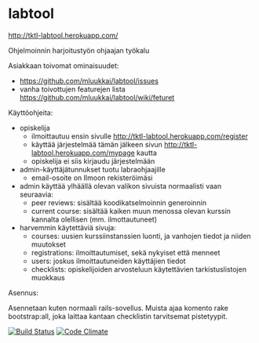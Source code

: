labtool
=======

http://tktl-labtool.herokuapp.com/

Ohjelmoinnin harjoitustyön ohjaajan työkalu

Asiakkaan toivomat ominaisuudet:
- https://github.com/mluukkai/labtool/issues
- vanha toivottujen featurejen lista https://github.com/mluukkai/labtool/wiki/feturet

Käyttöohjeita:

- opiskelija 
  - ilmoittautuu ensin sivulle http://tktl-labtool.herokuapp.com/register
  - käyttää järjestelmää tämän jälkeen sivun http://tktl-labtool.herokuapp.com/mypage kautta
  - opiskelija ei siis kirjaudu järjestelmään
- admin-käyttäjätunnukset tuotu labraohjaajille
  - email-osoite on Ilmoon rekisteröimäsi
- admin käyttää ylhäällä olevan valikon sivuista normaalisti vaan seuraavia:
  - peer reviews: sisältää koodikatselmoinnin generoinnin
  - current course: sisältää kaiken muun menossa olevan kurssin kannalta olellisen (mm. ilmottautuneet)
- harvemmin käytettäviä sivuja:
  - courses: uusien kurssiinstanssien luonti, ja vanhojen tiedot ja niiden muutokset
  - registrations: ilmoittautumiset, sekä nykyiset että menneet
  - users: joskus ilmoittautuneiden käyttäjien tiedot
  - checklists: opiskelijoiden arvosteluun käytettävien tarkistuslistojen muokkaus

Asennus:

Asennetaan kuten normaali rails-sovellus.
Muista ajaa komento rake bootstrap:all, joka laittaa kantaan checklistin tarvitsemat pistetyypit.


[![Build Status](https://travis-ci.org/mluukkai/labtool.png)](https://travis-ci.org/mluukkai/labtool)
[![Code Climate](https://codeclimate.com/github/mluukkai/labtool.png)](https://codeclimate.com/github/mluukkai/labtool)
